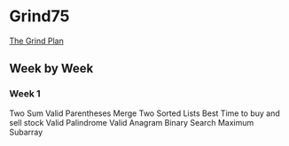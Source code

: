 # Grind75

[The Grind Plan](https://www.techinterviewhandbook.org/grind75/?order=all_rounded&grouping=weeks&weeks=12&hours=6)

## Week by Week

### Week 1

Two Sum
Valid Parentheses
Merge Two Sorted Lists
Best Time to buy and sell stock
Valid Palindrome
Valid Anagram
Binary Search
Maximum Subarray
